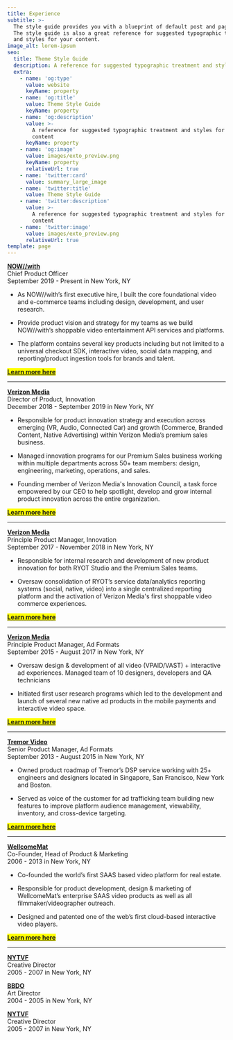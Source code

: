 ```yaml
---
title: Experience
subtitle: >-
  The style guide provides you with a blueprint of default post and page styles.
  The style guide is also a great reference for suggested typographic treatment
  and styles for your content.
image_alt: lorem-ipsum
seo:
  title: Theme Style Guide
  description: A reference for suggested typographic treatment and styles for your content
  extra:
    - name: 'og:type'
      value: website
      keyName: property
    - name: 'og:title'
      value: Theme Style Guide
      keyName: property
    - name: 'og:description'
      value: >-
        A reference for suggested typographic treatment and styles for your
        content
      keyName: property
    - name: 'og:image'
      value: images/exto_preview.png
      keyName: property
      relativeUrl: true
    - name: 'twitter:card'
      value: summary_large_image
    - name: 'twitter:title'
      value: Theme Style Guide
    - name: 'twitter:description'
      value: >-
        A reference for suggested typographic treatment and styles for your
        content
    - name: 'twitter:image'
      value: images/exto_preview.png
      relativeUrl: true
template: page
---
```

[**NOW//with**](https://nowwith.com/)
<BR>
Chief Product Officer
<BR>
September 2019 - Present in New York, NY

*   As NOW//with’s first executive hire, I built the core foundational video and e-commerce teams including design, development, and user research.

*   Provide product vision and strategy for my teams as we build NOW//with’s shoppable video entertainment API services and platforms.

*   The platform contains several key products including but not limited to a universal checkout SDK, interactive video, social data mapping, and reporting/product ingestion tools for brands and talent.

<mark>[**Learn more here**](/portfolio/project-1/)</mark>

<HR>

[**Verizon Media**](https://www.verizonmedia.com/)<BR>
Director of Product, Innovation<BR>
December 2018 - September 2019 in New York, NY

*   Responsible for product innovation strategy and execution across emerging (VR, Audio, Connected Car) and growth (Commerce, Branded Content, Native Advertising) within Verizon Media’s premium sales business.

*   Managed innovation programs for our Premium Sales business working within multiple departments across 50+ team members: design, engineering, marketing, operations, and sales.

*   Founding member of Verizon Media's Innovation Council, a task force empowered by our CEO  to help spotlight, develop and grow internal product innovation across the entire organization.

<mark>[**Learn more here**](/portfolio/project-2/)</mark>

<HR>

[**Verizon Media**](https://www.verizonmedia.com/)<BR>
Principle Product Manager, Innovation<BR>
September 2017 -  November 2018 in New York, NY

*   Responsible for internal research and development of new product innovation for both RYOT Studio and the Premium Sales teams.

*   Oversaw consolidation of RYOT’s service data/analytics reporting systems (social, native, video) into a single centralized reporting platform and the activation of Verizon Media's first shoppable video commerce experiences.

<mark>[**Learn more here**](/portfolio/project-3/)</mark>

<HR>

[**Verizon Media**](https://www.verizonmedia.com/)<BR>
Principle Product Manager, Ad Formats<BR>
September 2015 -  August 2017 in New York, NY

*   Oversaw design & development of all video (VPAID/VAST) + interactive ad experiences.
    Managed team of 10 designers, developers and QA technicians

*   Initiated first user research programs which led to the development and launch of several new native ad products in the mobile payments and interactive video space.

<mark>[**Learn more here**](/portfolio/project-4/)</mark>

<HR>

[**Tremor Video**](https://www.tremorvideo.com/)<BR>
Senior Product Manager, Ad Formats<BR>
September 2013 -  August 2015 in New York, NY

*   Owned product roadmap of Tremor’s DSP service working with 25+ engineers and designers located in Singapore, San Francisco, New York and Boston.


*   Served as voice of the customer for ad trafficking team building new features to improve platform audience management, viewability, inventory, and cross-device targeting.

<mark>[**Learn more here**](/portfolio/project-6/)</mark>

<HR>

[**WellcomeMat**](https://www.wellcomemat.com/)<BR>
Co-Founder, Head of Product & Marketing<BR>
2006 -  2013 in New York, NY

*   Co-founded the world’s first SAAS based video platform for real estate.

*   Responsible for product development, design & marketing of WellcomeMat’s enterprise SAAS video products as well as all filmmaker/videographer outreach. 

*   Designed and patented one of the web’s first cloud-based interactive video players.

<mark>[**Learn more here**](/portfolio/project-7/)</mark>

<HR>

[**NYTVF**](https://www.nytvf.com/)<BR>
Creative Director<BR>
2005 - 2007 in New York, NY

[**BBDO**](https://www.nytvf.com/)<BR>
Art Director<BR>
2004 - 2005 in New York, NY

[**NYTVF**](https://www.nytvf.com/)<BR>
Creative Director<BR>
2005 - 2007 in New York, NY


#
